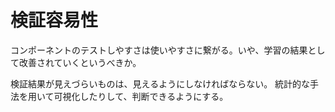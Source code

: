 # 検証容易性

コンポーネントのテストしやすさは使いやすさに繋がる。いや、学習の結果として改善されていくというべきか。

検証結果が見えづらいものは、見えるようにしなければならない。
統計的な手法を用いて可視化したりして、判断できるようにする。
